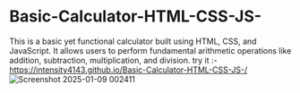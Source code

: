 # Basic-Calculator-HTML-CSS-JS-
This is a basic yet functional calculator built using HTML, CSS, and JavaScript. It allows users to perform fundamental arithmetic operations like addition, subtraction, multiplication, and division.
try it :- https://intensity4143.github.io/Basic-Calculator-HTML-CSS-JS-/
![Screenshot 2025-01-09 002411](https://github.com/user-attachments/assets/5399c064-95b3-4754-8e4f-391bdf5c3629)
